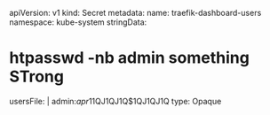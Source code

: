 apiVersion: v1
kind: Secret
metadata:
  name: traefik-dashboard-users
  namespace: kube-system
stringData:
  # htpasswd -nb admin something STrong
  usersFile: |
    admin:$apr1$1QJ1QJ1Q$1QJ1QJ1Q
type: Opaque
